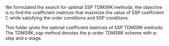 We formulated the search for optimal SSP TDMSRK methods, the objective is to find the coefficient matrices that maximize the value of SSP coefficient C while satisfying the order conditions and SSP conditions.

This folder gives the optimal coefficient matrices of SSP TDMSRK methods.  
The TDMSRK_sqp method denotes the p-order TDMSRK scheme with q-step and s-stage. 
